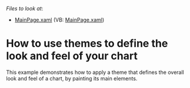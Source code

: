 <!-- default file list -->
*Files to look at*:

* [MainPage.xaml](./CS/UseThemes/MainPage.xaml) (VB: [MainPage.xaml](./VB/UseThemes/MainPage.xaml))
<!-- default file list end -->
# How to use themes to define the look and feel of your chart


<p>This example demonstrates how to apply a theme that defines the overall look and feel of a chart, by painting its main elements.</p>

<br/>


